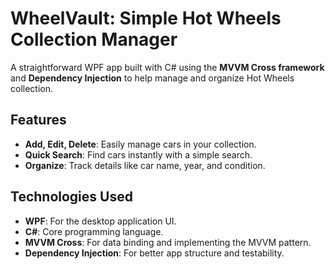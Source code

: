 # WheelVault: Simple Hot Wheels Collection Manager

A straightforward WPF app built with C# using the **MVVM Cross framework** and **Dependency Injection** to help manage and organize Hot Wheels collection.

## Features  
- **Add, Edit, Delete**: Easily manage cars in your collection.  
- **Quick Search**: Find cars instantly with a simple search.  
- **Organize**: Track details like car name, year, and condition.

## Technologies Used  
- **WPF**: For the desktop application UI.  
- **C#**: Core programming language.  
- **MVVM Cross**: For data binding and implementing the MVVM pattern.  
- **Dependency Injection**: For better app structure and testability.
